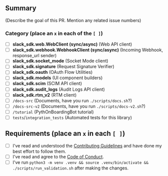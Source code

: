 ## Summary

(Describe the goal of this PR. Mention any related issue numbers)

### Category (place an `x` in each of the `[ ]`)

- [ ] **slack_sdk.web.WebClient (sync/async)** (Web API client)
- [ ] **slack_sdk.webhook.WebhookClient (sync/async)** (Incoming Webhook, response_url sender)
- [ ] **slack_sdk.socket_mode** (Socket Mode client)
- [ ] **slack_sdk.signature** (Request Signature Verifier)
- [ ] **slack_sdk.oauth** (OAuth Flow Utilities)
- [ ] **slack_sdk.models** (UI component builders)
- [ ] **slack_sdk.scim** (SCIM API client)
- [ ] **slack_sdk.audit_logs** (Audit Logs API client)
- [ ] **slack_sdk.rtm_v2** (RTM client)
- [ ] `/docs-src` (Documents, have you run `./scripts/docs.sh`?)
- [ ] `/docs-src-v2` (Documents, have you run `./scripts/docs-v2.sh`?)
- [ ] `/tutorial` (PythOnBoardingBot tutorial)
- [ ] `tests`/`integration_tests` (Automated tests for this library)

## Requirements (place an `x` in each `[ ]`)

- [ ] I've read and understood the [Contributing Guidelines](https://github.com/slackapi/python-slack-sdk/blob/main/.github/contributing.md) and have done my best effort to follow them.
- [ ] I've read and agree to the [Code of Conduct](https://slackhq.github.io/code-of-conduct).
- [ ] I've run `python3 -m venv .venv && source .venv/bin/activate && ./scripts/run_validation.sh` after making the changes.
